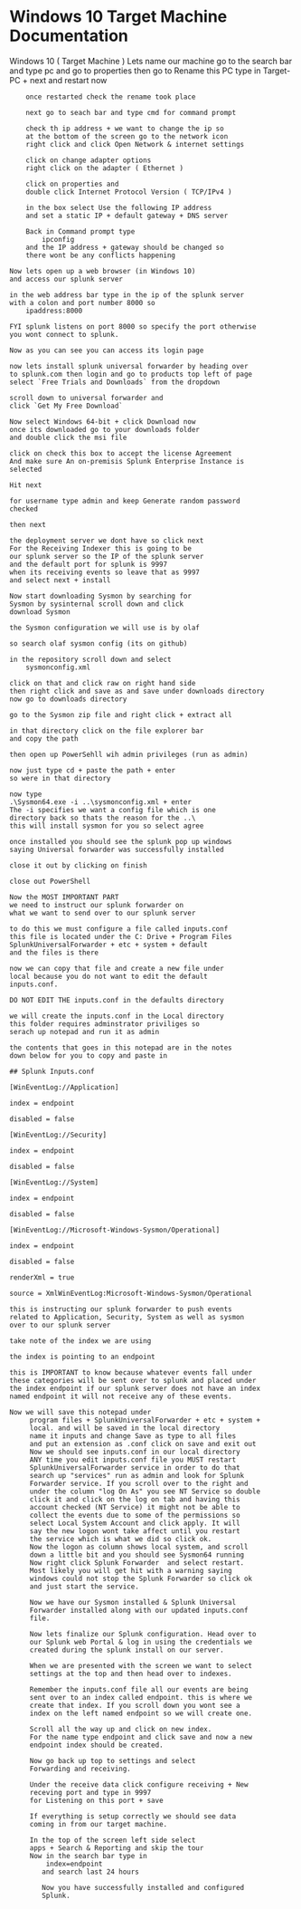 # Windows 10 Target Machine Documentation


Windows 10 ( Target Machine )
		Lets name our machine
		go to the search bar and type pc and go to properties
		then go to Rename this PC
		type in Target-PC + next and restart now
		
		once restarted check the rename took place
		
		next go to seach bar and type cmd for command prompt
		
		check th ip address + we want to change the ip so
		at the bottom of the screen go to the network icon
		right click and click Open Network & internet settings
		
		click on change adapter options
		right click on the adapter ( Ethernet )
		
		click on properties and
		double click Internet Protocol Version ( TCP/IPv4 )
		
		in the box select Use the following IP address
		and set a static IP + default gateway + DNS server
		
		Back in Command prompt type 
			ipconfig
		and the IP address + gateway should be changed so
		there wont be any conflicts happening 
	
	Now lets open up a web browser (in Windows 10) 
	and access our splunk server
	
	in the web address bar type in the ip of the splunk server
	with a colon and port number 8000 so
		ipaddress:8000
		
	FYI splunk listens on port 8000 so specify the port otherwise
	you wont connect to splunk.
	
	Now as you can see you can access its login page
	
	now lets install splunk universal forwarder by heading over
	to splunk.com then login and go to products top left of page
	select `Free Trials and Downloads` from the dropdown
	
	scroll down to universal forwarder and 
	click `Get My Free Download`
	
	Now select Windows 64-bit + click Download now
	once its downloaded go to your downloads folder
	and double click the msi file
	
	click on check this box to accept the license Agreement
	And make sure An on-premisis Splunk Enterprise Instance is 
	selected
	
	Hit next 
	
	for username type admin and keep Generate random password 
	checked
	
	then next
	
	the deployment server we dont have so click next
	For the Receiving Indexer this is going to be 
	our splunk server so the IP of the splunk server
	and the default port for splunk is 9997 
	when its receiving events so leave that as 9997
	and select next + install
	
	Now start downloading Sysmon by searching for 
	Sysmon by sysinternal scroll down and click
	download Sysmon
	
	the Sysmon configuration we will use is by olaf
	
	so search olaf sysmon config (its on github)
	
	in the repository scroll down and select
		sysmonconfig.xml 
		
	click on that and click raw on right hand side
	then right click and save as and save under downloads directory
	now go to downloads directory
	
	go to the Sysmon zip file and right click + extract all
	
	in that directory click on the file explorer bar 
	and copy the path
	
	then open up PowerSehll wih admin privileges (run as admin) 
	
	now just type cd + paste the path + enter 
	so were in that directory
	
	now type 
	.\Sysmon64.exe -i ..\sysmonconfig.xml + enter
	The -i specifies we want a config file which is one 
	directory back so thats the reason for the ..\
	this will install sysmon for you so select agree
	
	once installed you should see the splunk pop up windows
	saying Universal forwarder was successfully installed
	
	close it out by clicking on finish
	
	close out PowerShell
	
	Now the MOST IMPORTANT PART
	we need to instruct our splunk forwarder on
	what we want to send over to our splunk server
	
	to do this we must configure a file called inputs.conf
	this file is located under the C: Drive + Program Files
	SplunkUniversalForwarder + etc + system + default 
	and the files is there
	
	now we can copy that file and create a new file under
	local because you do not want to edit the default 
	inputs.conf.
	
	DO NOT EDIT THE inputs.conf in the defaults directory
	
	we will create the inputs.conf in the Local directory
	this folder requires adminstrator priviliges so
	serach up notepad and run it as admin
	
	the contents that goes in this notepad are in the notes 
	down below for you to copy and paste in 

	## Splunk Inputs.conf

	[WinEventLog://Application]

	index = endpoint

	disabled = false

	[WinEventLog://Security]

	index = endpoint

	disabled = false

	[WinEventLog://System]

	index = endpoint

	disabled = false

	[WinEventLog://Microsoft-Windows-Sysmon/Operational]

	index = endpoint

	disabled = false

	renderXml = true

	source = XmlWinEventLog:Microsoft-Windows-Sysmon/Operational
	
	this is instructing our splunk forwarder to push events 
	related to Application, Security, System as well as sysmon
	over to our splunk server
	
	take note of the index we are using
	
	the index is pointing to an endpoint
	
	this is IMPORTANT to know because whatever events fall under 
	these categories will be sent over to splunk and placed under
	the index endpoint if our splunk server does not have an index 
	named endpoint it will not receive any of these events.
	
	Now we will save this notepad under 
		 program files + SplunkUniversalForwarder + etc + system + 
		 local. and will be saved in the local directory
		 name it inputs and change Save as type to all files
		 and put an extension as .conf click on save and exit out
		 Now we should see inputs.conf in our local directory
		 ANY time you edit inputs.conf file you MUST restart 
		 SplunkUniversalForwarder service in order to do that 
		 search up "services" run as admin and look for Splunk 
		 Forwarder service. If you scroll over to the right and 
		 under the column "log On As" you see NT Service so double 
		 click it and click on the log on tab and having this  
		 account checked (NT Service) it might not be able to 
		 collect the events due to some of the permissions so 
		 select Local System Account and click apply. It will
		 say the new logon wont take affect until you restart 
		 the service which is what we did so click ok.
		 Now the logon as column shows local system, and scroll 
		 down a little bit and you should see Sysmon64 running
		 Now right click Splunk Forwarder  and select restart.
		 Most likely you will get hit with a warning saying
		 windows could not stop the Splunk Forwarder so click ok
		 and just start the service.
		 
		 Now we have our Sysmon installed & Splunk Universal 
		 Forwarder installed along with our updated inputs.conf
		 file.
		 
		 Now lets finalize our Splunk configuration. Head over to 
		 our Splunk web Portal & log in using the credentials we 
		 created during the splunk install on our server.
		 
		 When we are presented with the screen we want to select 
		 settings at the top and then head over to indexes.
		 
		 Remember the inputs.conf file all our events are being
		 sent over to an index called endpoint. this is where we 
		 create that index. If you scroll down you wont see a 
		 index on the left named endpoint so we will create one.
		 
		 Scroll all the way up and click on new index.
		 For the name type endpoint and click save and now a new 
		 endpoint index should be created.
		 
		 Now go back up top to settings and select 
		 Forwarding and receiving. 
		 
		 Under the receive data click configure receiving + New 
		 receving port and type in 9997
		 for Listening on this port + save
		 
		 If everything is setup correctly we should see data 
		 coming in from our target machine.
		 
		 In the top of the screen left side select 
		 apps + Search & Reporting and skip the tour
		 Now in the search bar type in 
			 index=endpoint
			and search last 24 hours
			
			Now you have successfully installed and configured 
			Splunk.
		